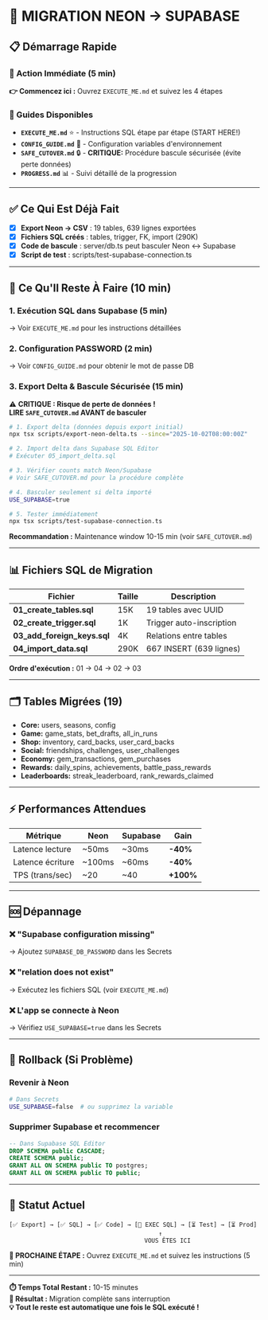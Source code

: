 # 🚀 MIGRATION NEON → SUPABASE

## 📋 Démarrage Rapide

### 🎯 Action Immédiate (5 min)
**👉 Commencez ici :** Ouvrez `EXECUTE_ME.md` et suivez les 4 étapes

### 📁 Guides Disponibles
- **`EXECUTE_ME.md`** ⭐ - Instructions SQL étape par étape (START HERE!)
- **`CONFIG_GUIDE.md`** 🔧 - Configuration variables d'environnement
- **`SAFE_CUTOVER.md`** 🔒 - **CRITIQUE:** Procédure bascule sécurisée (évite perte données)
- **`PROGRESS.md`** 📊 - Suivi détaillé de la progression

---

## ✅ Ce Qui Est Déjà Fait

- [x] **Export Neon → CSV** : 19 tables, 639 lignes exportées
- [x] **Fichiers SQL créés** : tables, trigger, FK, import (290K)
- [x] **Code de bascule** : server/db.ts peut basculer Neon ↔ Supabase
- [x] **Script de test** : scripts/test-supabase-connection.ts

---

## 🔄 Ce Qu'Il Reste À Faire (10 min)

### 1. Exécution SQL dans Supabase (5 min)
→ Voir `EXECUTE_ME.md` pour les instructions détaillées

### 2. Configuration PASSWORD (2 min)
→ Voir `CONFIG_GUIDE.md` pour obtenir le mot de passe DB

### 3. Export Delta & Bascule Sécurisée (15 min)

⚠️ **CRITIQUE : Risque de perte de données !**  
**LIRE `SAFE_CUTOVER.md` AVANT de basculer**

```bash
# 1. Export delta (données depuis export initial)
npx tsx scripts/export-neon-delta.ts --since="2025-10-02T08:00:00Z"

# 2. Import delta dans Supabase SQL Editor
# Exécuter 05_import_delta.sql

# 3. Vérifier counts match Neon/Supabase
# Voir SAFE_CUTOVER.md pour la procédure complète

# 4. Basculer seulement si delta importé
USE_SUPABASE=true

# 5. Tester immédiatement
npx tsx scripts/test-supabase-connection.ts
```

**Recommandation :** Maintenance window 10-15 min (voir `SAFE_CUTOVER.md`)

---

## 📊 Fichiers SQL de Migration

| Fichier | Taille | Description |
|---------|--------|-------------|
| **01_create_tables.sql** | 15K | 19 tables avec UUID |
| **02_create_trigger.sql** | 1K | Trigger auto-inscription |
| **03_add_foreign_keys.sql** | 4K | Relations entre tables |
| **04_import_data.sql** | 290K | 667 INSERT (639 lignes) |

**Ordre d'exécution :** 01 → 04 → 02 → 03

---

## 🗂️ Tables Migrées (19)

- **Core:** users, seasons, config
- **Game:** game_stats, bet_drafts, all_in_runs
- **Shop:** inventory, card_backs, user_card_backs
- **Social:** friendships, challenges, user_challenges
- **Economy:** gem_transactions, gem_purchases
- **Rewards:** daily_spins, achievements, battle_pass_rewards
- **Leaderboards:** streak_leaderboard, rank_rewards_claimed

---

## ⚡ Performances Attendues

| Métrique | Neon | Supabase | Gain |
|----------|------|----------|------|
| Latence lecture | ~50ms | ~30ms | **-40%** |
| Latence écriture | ~100ms | ~60ms | **-40%** |
| TPS (trans/sec) | ~20 | ~40 | **+100%** |

---

## 🆘 Dépannage

### ❌ "Supabase configuration missing"
→ Ajoutez `SUPABASE_DB_PASSWORD` dans les Secrets

### ❌ "relation does not exist"
→ Exécutez les fichiers SQL (voir `EXECUTE_ME.md`)

### ❌ L'app se connecte à Neon
→ Vérifiez `USE_SUPABASE=true` dans les Secrets

---

## 🔄 Rollback (Si Problème)

### Revenir à Neon
```bash
# Dans Secrets
USE_SUPABASE=false  # ou supprimez la variable
```

### Supprimer Supabase et recommencer
```sql
-- Dans Supabase SQL Editor
DROP SCHEMA public CASCADE;
CREATE SCHEMA public;
GRANT ALL ON SCHEMA public TO postgres;
GRANT ALL ON SCHEMA public TO public;
```

---

## 📍 Statut Actuel

```
[✅ Export] → [✅ SQL] → [✅ Code] → [🔄 EXEC SQL] → [⏳ Test] → [⏳ Prod]
                                          ↑
                                      VOUS ÊTES ICI
```

**🚀 PROCHAINE ÉTAPE :** Ouvrez `EXECUTE_ME.md` et suivez les instructions (5 min)

---

**⏱️ Temps Total Restant :** 10-15 minutes  
**🎯 Résultat :** Migration complète sans interruption  
**💡 Tout le reste est automatique une fois le SQL exécuté !**
